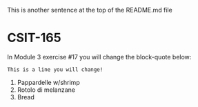 This is another sentence at the top of the README.md file

# CSIT-165

In Module 3 exercise #17 you will change the block-quote below:

`This is a line you will change!`

1. Pappardelle w/shrimp
2. Rotolo di melanzane
3. Bread

